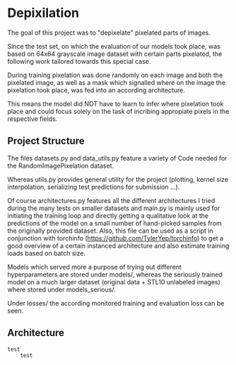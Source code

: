 # Depixilation
The goal of this project was to "depixelate" pixelated parts of images.

Since the test set, on which the evaluation of our models took place, was based on 64x64 grayscale image
dataset with certain parts pixelated, the following work tailored towards this special case.

During training pixelation was done randomly on each image and both the pixelated image, as well as a
mask which signalled where on the image the pixelation took place, was fed into an according architecture.

This means the model did NOT have to learn to infer where pixelation took place and could focus solely on
the task of incribing appropiate pixels in the respective fields.

## Project Structure
The files datasets.py and data_utils.py feature a variety of Code needed for the RandomImagePixelation
dataset.

Whereas utils.py provides general utility for the project (plotting, kernel size interpolation,
serializing test predictions for submission ...).

Of course architectures.py features all the different architectures I tried during the many tests on
smaller datasets and main.py is mainly used for initiating the training loop and directly getting a
qualitative look at the predictions of the model on a small number of hand-picked samples from the
originally provided dataset.
Also, this file can be used as a script in conjunction with torchinfo (https://github.com/TylerYep/torchinfo)
to get a good overview of a certain instanced architecture and also estimate training loads based on batch
size.

Models which served more a purpose of trying out different hyperparameters are stored under models/, whereas
the seriously trained model on a much larger dataset (original data + STL10 unlabeled images) where stored
under models_serious/.

Under losses/ the according monitored training and evaluation loss can be seen.

## Architecture
    test
        test

